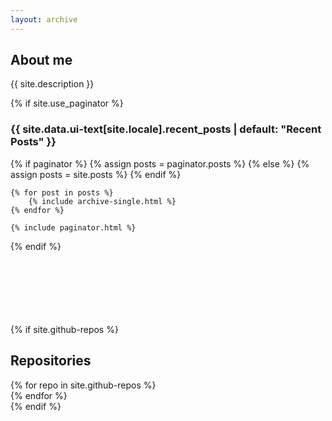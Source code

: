 ```yaml
---
layout: archive
---
```

<h2>About me</h2>
{{ site.description }}

{% if site.use_paginator %}
    <h3 class="archive__subtitle">{{ site.data.ui-text[site.locale].recent_posts | default: "Recent Posts" }}</h3>
    {% if paginator %}
        {% assign posts = paginator.posts %}
    {% else %}
        {% assign posts = site.posts %}
    {% endif %}

    {% for post in posts %}
        {% include archive-single.html %}
    {% endfor %}

    {% include paginator.html %}
{% endif %}

<meta name="gc:base" content="assets/github-cards/">
<br>
<br>
<br>
<br>
<br>
<br>
{% if site.github-repos %}
<h2>Repositories</h2>
<div class="grid__wrapper">
{% for repo in site.github-repos %}
  <div class="github-card" data-github="pvjosue/{{repo.name}}" data-width="300em" data-height="" data-theme="default"></div>
{% endfor %}
</div>
<script src="assets/github-cards/src/widget.js"></script>
{% endif %}